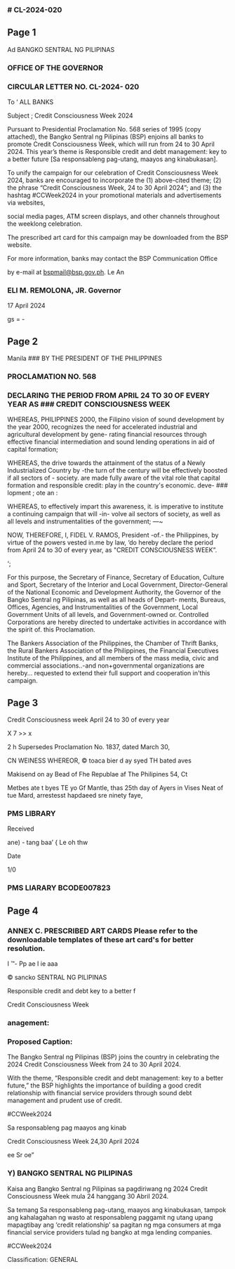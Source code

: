 ### # CL-2024-020

## Page 1

Ad BANGKO SENTRAL NG PILIPINAS

### OFFICE OF THE GOVERNOR

### CIRCULAR LETTER NO. CL-2024- 020

To ‘ ALL BANKS

Subject ; Credit Consciousness Week 2024

Pursuant to Presidential Proclamation No. 568 series of 1995 (copy attached), the Bangko Sentral ng Pilipinas (BSP) enjoins all banks to promote Credit Consciousness Week, which will run from 24 to 30 April 2024. This year’s theme is Responsible credit and debt management: key to a better future [Sa responsableng pag-utang, maayos ang kinabukasan].

To unify the campaign for our celebration of Credit Consciousness Week 2024, banks are encouraged to incorporate the (1) above-cited theme; (2) the phrase “Credit Consciousness Week, 24 to 30 April 2024”; and (3) the hashtag #CCWeek2024 in your promotional materials and advertisements via websites,

social media pages, ATM screen displays, and other channels throughout the weeklong celebration.

The prescribed art card for this campaign may be downloaded from the BSP website.

For more information, banks may contact the BSP Communication Office

by e-mail at bspmail@bsp.gov.ph. Le An

### ELI M. REMOLONA, JR. Governor

17 April 2024

gs = -

## Page 2

Manila ### BY THE PRESIDENT OF THE PHILIPPINES

### PROCLAMATION NO. 568

### DECLARING THE PERIOD FROM APRIL 24 TO 30 OF EVERY YEAR AS ### CREDIT CONSCIOUSNESS WEEK

WHEREAS, PHILIPPINES 2000, the Filipino vision of sound development by the year 2000, recognizes the need for accelerated industrial and agricultural development by gene- rating financial resources through effective financial intermediation and sound lending operations in aid of capital formation;

WHEREAS, the drive towards the attainment of the status of a Newly Industrialized Country by -the turn of the century will be effectively boosted if all sectors of - society. are made fully aware of the vital role that capital formation and responsible credit: play in the country's economic. deve- ### lopment ; ote an :

WHEREAS, to effectively impart this awareness, it. is imperative to institute a continuing campaign that will -in- volve ail sectors of society, as well as all levels and instrumentalities of the government; —~

NOW, THEREFORE, I, FIDEL V. RAMOS, President -of.- the Philippines, by virtue of the powers vested in.me by law, ‘do hereby declare the period from April 24 to 30 of every year, as "CREDIT CONSCIOUSNESS WEEK”.

‘;

For this purpose, the Secretary of Finance, Secretary of Education, Culture and Sport, Secretary of the Interior and Local Government, Director-General of the National Economic and Development Authority, the Governor of the Bangko Sentral ng Pilipinas, as well as all heads of Depart- ments, Bureaus, Offices, Agencies, and Instrumentalities of the Government, Local Government Units of all levels, and Government-owned or. Controlled Corporations are hereby directed to undertake activities in accordance with the spirit of. this Proclamation.

The Bankers Association of the Philippines, the Chamber of Thrift Banks, the Rural Bankers Association of the Philippines, the Financial Executives Institute of the Philippines, and all members of the mass media, civic and commercial associations..-and non+governmental organizations are hereby... requested to extend their full support and cooperation in'this campaign.

## Page 3

Credit Consciousness week April 24 to 30 of every year

X 7 >> x

2 h Supersedes Proclamation No. 1837, dated March 30,

CN WEINESS WHEREOR, © toaca bier d ay syed TH bated aves

Makisend on ay Bead of Fhe Republae af The Philipines 54, Ct

Metbes ate t byes TE yo Gf Mantle, thas 25th day of Ayers in Vises Neat of tue Mard, arrestesst hapdaeed sre ninety faye,

### PMS LIBRARY

Received

ane) - tang baa’ { Le oh thw

Date

1/0

### PMS LIARARY BCODE007823

## Page 4

### ANNEX C. PRESCRIBED ART CARDS Please refer to the downloadable templates of these art card's for better resolution.

I ™- Pp ae I ie aaa

© sancko SENTRAL NG PILIPINAS

Responsible credit and debt key to a better f

Credit Consciousness Week

### anagement:

### Proposed Caption:

The Bangko Sentral ng Pilipinas (BSP) joins the country in celebrating the 2024 Credit Consciousness Week from 24 to 30 April 2024.

With the theme, “Responsible credit and debt management: key to a better future,” the BSP highlights the importance of building a good credit relationship with financial service providers through sound debt management and prudent use of credit.

#CCWeek2024

Sa responsableng pag maayos ang kinab

Credit Consciousness Week 24,30 April 2024

ee Sr oe”

### Y) BANGKO SENTRAL NG PILIPINAS

Kaisa ang Bangko Sentral ng Pilipinas sa pagdiriwang ng 2024 Credit Consciousness Week mula 24 hanggang 30 Abril 2024.

Sa temang Sa responsableng pag-utang, maayos ang kinabukasan, tampok ang kahalagahan ng wasto at responsableng paggamit ng utang upang mapagtibay ang ‘credit relationship’ sa pagitan ng mga consumers at mga financial service providers tulad ng bangko at mga lending companies.

#CCWeek2024

Classification: GENERAL 